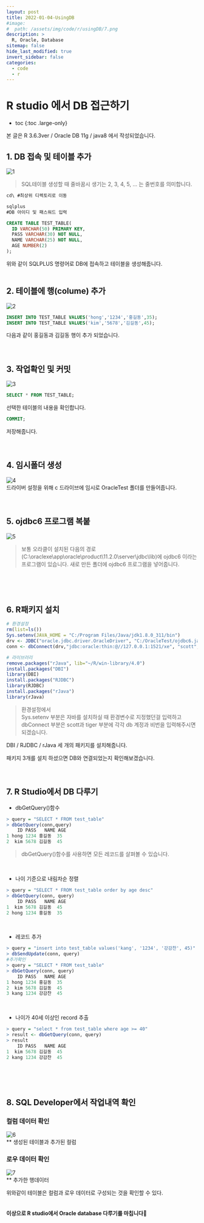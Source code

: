 ```yaml
---
layout: post
title: 2022-01-04-UsingDB
#image:
#  path: /assets/img/code/r/usingDB/7.png
description: >
  R, Oracle, Database
sitemap: false
hide_last_modified: true
invert_sidebar: false
categories:
  - code
  - r
---
```



# R studio 에서 DB 접근하기

* toc
{:toc .large-only}

본 글은 R 3.6.3ver / Oracle DB 11g / java8 에서 작성되었습니다.

## 1. DB 접속 및 테이블 추가
![1](/assets/img/code/r/usingDB/3.png)
> SQL테이블 생성할 때 줄바꿈시 생기는 2, 3, 4, 5, ... 는 줄번호를 의미합니다.

```sql
cd\ #최상위 디렉토리로 이동

sqlplus
#DB 아이디 및 패스워드 입력

CREATE TABLE TEST_TABLE(
  ID VARCHAR(50) PRIMARY KEY,
  PASS VARCHAR(30) NOT NULL,
  NAME VARCHAR(25) NOT NULL,
  AGE NUMBER(2)
);
```
위와 같이 SQLPLUS 명령어로 DB에 접속하고 테이블을 생성해줍니다.
<br><br>

## 2. 테이블에 행(colume) 추가
![2](/assets/img/code/r/usingDB/4.png)
```sql
INSERT INTO TEST_TABLE VALUES('hong','1234','홍길동',35);
INSERT INTO TEST_TABLE VALUES('kim','5678','김길동',45);
```
다음과 같이 홍길동과 김길동 행이 추가 되었습니다.
<br><br><br>

## 3. 작업확인 및 커밋
![3](/assets/img/code/r/usingDB/5.png)  
```sql
SELECT * FROM TEST_TABLE;
```
선택한 테이블의 내용을 확인합니다.
```sql
COMMIT;
```
저장해줍니다.
<br><br><br>

## 4. 임시폴더 생성
![4](/assets/img/code/r/usingDB/1.png)  
드라이버 설정을 위해 c 드라이브에 임시로 OracleTest 폴더를 만들어줍니다.
<br><br><br>

## 5. ojdbc6 프로그램 복붙
![5](/assets/img/code/r/usingDB/2.png)  
>보통 오라클이 설치된 다음의 경로(C:\oraclexe\app\oracle\product\11.2.0\server\jdbc\lib)에
ojdbc6 이라는 프로그램이 있습니다.
새로 만든 폴더에 ojdbc6 프로그램을 넣어줍니다.

<br><br><br>

## 6. R패키지 설치
```R
# 환경설정
rm(list=ls())
Sys.setenv(JAVA_HOME = "C:/Program Files/Java/jdk1.8.0_311/bin")
drv <- JDBC("oracle.jdbc.driver.OracleDriver", "C:/OracleTest/ojdbc6.jar")
conn <- dbConnect(drv,"jdbc:oracle:thin:@//127.0.0.1:1521/xe", "scott", "lion")

# 라이브러리
remove.packages("rJava", lib="~/R/win-library/4.0")
install.packages("DBI")
library(DBI)
install.packages("RJDBC")
library(RJDBC)
install.packages("rJava")
library(rJava)
```
>환경설정에서  
Sys.setenv 부분은 자바를 설치하실 때 환경변수로 지정했던걸 입력하고  
dbConnect 부분은 scott과 tiger 부분에 각각 db 계정과 비번을 입력해주시면 되겠습니다.

DBI / RJDBC / rJava 세 개의 패키지를 설치해줍니다.

패키지 3개를 설치 하셨으면 DB와 연결되었는지 확인해보겠습니다.
<br><br><br>

## 7. R Studio에서 DB 다루기
* dbGetQuery()함수
```R
> query = "SELECT * FROM test_table"
> dbGetQuery(conn,query)
    ID PASS   NAME AGE
1 hong 1234 홍길동  35
2  kim 5678 김길동  45
```
>dbGetQuery()함수를 사용하면 모든 레코드를 살펴볼 수 있습니다.

<br>

* 나이 기준으로 내림차순 정렬
```R
> query = "SELECT * FROM test_table order by age desc"
> dbGetQuery(conn, query)
    ID PASS   NAME AGE
1  kim 5678 김길동  45
2 hong 1234 홍길동  35
```
<br>

* 레코드 추가  
```R
> query = "insert into test_table values('kang', '1234', '강감찬', 45)"
> dbSendUpdate(conn, query)
#추가확인
> query = "SELECT * FROM test_table"
> dbGetQuery(conn, query)
    ID PASS   NAME AGE
1 hong 1234 홍길동  35
2  kim 5678 김길동  45
3 kang 1234 강감찬  45
```

<br>

* 나이가 40세 이상인 record 추출
```R
> query = "select * from test_table where age >= 40"
> result <- dbGetQuery(conn, query)
> result
    ID PASS   NAME AGE
1  kim 5678 김길동  45
2 kang 1234 강감찬  45
```
<br><br><br>

## 8. SQL Developer에서 작업내역 확인
### 컬럼 데이터 확인
![6](/assets/img/code/r/usingDB/6.png)  
** 생성된 테이블과 추가된 컬럼

### 로우 데이터 확인
![7](/assets/img/code/r/usingDB/7.png)  
** 추가한 행데이터

위와같이 테이블은 컬럼과 로우 데이터로 구성되는 것을 확인할 수 있다.
<br><br><br>
<b>이상으로 R studio에서 Oracle database 다루기를 마칩니다👏<b>

